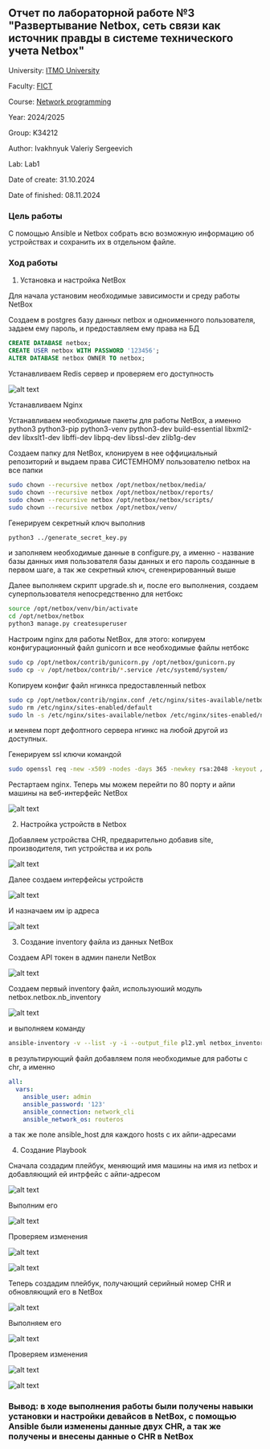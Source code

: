 ## Отчет по лабораторной работе №3 "Развертывание Netbox, сеть связи как источник правды в системе технического учета Netbox"

University: [ITMO University](https://itmo.ru/ru/)

Faculty: [FICT](https://fict.itmo.ru)

Course: [Network programming](https://github.com/itmo-ict-faculty/network-programming)

Year: 2024/2025

Group: K34212

Author: Ivakhnyuk Valeriy Sergeevich

Lab: Lab1

Date of create: 31.10.2024

Date of finished: 08.11.2024

### Цель работы
С помощью Ansible и Netbox собрать всю возможную информацию об устройствах и сохранить их в отдельном файле.

### Ход работы

1. Установка и настройка NetBox

Для начала установим необходимые зависимости и среду работы NetBox

Создаем в postgres базу данных netbox и одноименного пользователя, задаем ему пароль, и предоставляем ему права на БД

```sql
CREATE DATABASE netbox;
CREATE USER netbox WITH PASSWORD '123456';
ALTER DATABASE netbox OWNER TO netbox;
```

Устанавливаем Redis сервер и проверяем его доступность

![alt text](4CwfxW2L6G.png)

Устанавливаем Nginx

Устанавливаем необходимые пакеты для работы NetBox, а именно
python3 python3-pip python3-venv python3-dev build-essential libxml2-dev libxslt1-dev libffi-dev libpq-dev libssl-dev zlib1g-dev

Создаем папку для NetBox, клонируем в нее оффициальный репозиторий и выдаем права СИСТЕМНОМУ пользователю netbox на все папки 

```bash
sudo chown --recursive netbox /opt/netbox/netbox/media/
sudo chown --recursive netbox /opt/netbox/netbox/reports/
sudo chown --recursive netbox /opt/netbox/netbox/scripts/
sudo chown --recursive netbox /opt/netbox/venv/
```

Генерируем секретный ключ выполнив 
```bash
python3 ../generate_secret_key.py
```
и заполняем необходимые данные в configure.py, а именно - название базы данных имя пользователя базы данных и его пароль созданные в первом шаге, а так же секретный ключ, сгененрированный выше

Далее выполняем скрипт upgrade.sh и, после его выполнения, создаем суперпользователя непосредственно для нетбокс

```bash
source /opt/netbox/venv/bin/activate
cd /opt/netbox/netbox
python3 manage.py createsuperuser
```

Настроим nginx для работы NetBox, для этого:
копируем конфигурационный файл gunicorn и все необходимые файлы нетбокс
```bash
sudo cp /opt/netbox/contrib/gunicorn.py /opt/netbox/gunicorn.py
sudo cp -v /opt/netbox/contrib/*.service /etc/systemd/system/
```

Копируем конфиг файл нгинкса предоставленный netbox
```bash
sudo cp /opt/netbox/contrib/nginx.conf /etc/nginx/sites-available/netbox
sudo rm /etc/nginx/sites-enabled/default
sudo ln -s /etc/nginx/sites-available/netbox /etc/nginx/sites-enabled/netbox
```
и меняем порт дефолтного сервера нгинкс на любой другой из доступных.

Генерируем ssl ключи командой
```bash
sudo openssl req -new -x509 -nodes -days 365 -newkey rsa:2048 -keyout /etc/ssl/private/netbox.key -out /etc/ssl/certs/netbox.crt
```

Рестартаем nginx. Теперь мы можем перейти по 80 порту и айпи машины на веб-интерфейс NetBox

![alt text](image.png)


2. Настройка устройств в Netbox

Добавляем устройства CHR, предварительно добавив site, производителя, тип устройства и их роль

![alt text](image-1.png)

Далее создаем интерфейсы устройств

![alt text](image-2.png)

И назначаем им ip адреса

![alt text](image-3.png)

3. Создание inventory файла из данных NetBox

Создаем API токен в админ панели NetBox

![alt text](image-4.png)

Создаем первый inventory файл, используюший модуль netbox.netbox.nb_inventory

![alt text](image-5.png)

и выполняем команду

```bash
ansible-inventory -v --list -y -i --output_file pl2.yml netbox_inventory.yml
```

в результирующий файл добавляем поля необходимые для работы с chr, а именно

```yaml
all:
  vars:
    ansible_user: admin
    ansible_password: '123'
    ansible_connection: network_cli
    ansible_network_os: routeros
```

а так же поле ansible_host для каждого hosts с их айпи-адресами


4. Создание Playbook

Сначала создадим плейбук, меняющий имя машины на имя из netbox и добавляющий ей интрфейс с айпи-адресом

![alt text](image-6.png)

Выполним его 

![alt text](PYOWu6PkeZ.png)

Проверяем изменения

![alt text](RhrN5BXvCf.png)

![alt text](GvYG2ZAkbg.png)

Теперь создадим плейбук, получающий серийный номер CHR и обновляющий его в NetBox

![alt text](image-7.png)

Выполняем его

![alt text](Oj3K9ifjOA.png)

Проверяем изменения

![alt text](n9GOE2jn4x.png)

![alt text](oJGWj2dGsF.png)

### Вывод: в ходе выполнения работы были получены навыки установки и настройки девайсов в NetBox, с помощью Ansible были изменены данные двух CHR, а так же получены и внесены данные о CHR в NetBox